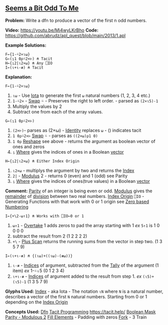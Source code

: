 ## [Seems a Bit Odd To Me](https://problems.tryapl.org/psets/2013.html?goto=P1_Seems_a_Bit_Odd_To_Me)

**Problem:** Write a dfn to produce a vector of the first n odd numbers.

**Video:** https://youtu.be/Mj4wyLKrBho
**Code:** https://github.com/abrudz/apl_quest/blob/main/2013/1.apl

**Example Solutions:**
```APL
F←{1-⍨2×⍳⍵}
G←(⍸1 0⍴⍨2×⊢) ⍝ Tacit
H←{⍸2|⍳2×⍵} ⍝ Any ⎕IO
I←(⍳+⍳-≢) ⍝ Tacit
```

**Explanation:**
```APL
F←{1-⍨2×⍳⍵}
```
1. `⍳⍵` - Use [Iota](https://aplwiki.com/wiki/Index_Generator) to generate the first `⍵` natural numbers (1, 2, 3, 4 etc.)
2.  `1-⍨2×` - [Swap](https://xpqz.github.io/learnapl/manip.html?#selfie-commute-constant)  ⍨ - Preserves the right to left order. - parsed as `(2×⍳5)-1`  
3. Multiply the values by 2
4. Subtract one from each of the array values.

```APL
G←(⍸1 0⍴⍨2×⊢)
```
1.  `(2×⊢)`- parses as (2×⍵) -  [Identity](https://aplwiki.com/wiki/Identity) replaces `⍵` - () indicates tacit
2. `1 0⍴⍨2×⊢` [Swap](https://xpqz.github.io/learnapl/manip.html?#selfie-commute-constant)  ⍨ - parses as `((2×⍵)⍴1 0)` 
3. `1 0⍴` [Reshape](https://aplwiki.com/wiki/Reshape)  see above -  returns the argument as boolean vector of ones and zeros
4. `⍸` [Where](https://aplwiki.com/wiki/Identity)  gives the indices of ones in a Boolean [vector](https://aplwiki.com/wiki/Vector "Vector")

```APL
H←{⍸2|⍳2×⍵} ⍝ Either Index Origin
```

1. `⍳2×⍵` - multiplys the argument by two and returns the [Index](https://aplwiki.com/wiki/Index_Generator) 
2. `2|` -  [Modulus](https://aplwiki.com/wiki/Residue)  2  - returns 0 (even) and 1 (odd) see Parity
3.  `⍸` [Where](https://aplwiki.com/wiki/Identity)  gives the indices of ones(true values) in a Boolean [vector](https://aplwiki.com/wiki/Vector "Vector")

**Comment:**
[Parity](https://mathworld.wolfram.com/Parity.html) of an integer is being even or odd. 
[Modulus](https://aplwiki.com/wiki/Residue) gives the [remainder](https://en.wikipedia.org/wiki/Remainder "wikipedia:Remainder") of [division](https://aplwiki.com/wiki/Divide "Divide") between two real numbers. 
[Index Origin](https://aplwiki.com/wiki/Index_origin)  `⎕IO` - Generating Functions with that work with 0 or 1 origin see [Zero based Numbering](https://en.wikipedia.org/wiki/Zero-based_numbering)

```APL
I←{+\2-⍵↑1} ⍝ Works with ⎕IO←0 or 1
```

1. `⍵↑1` - [Overtake](https://xpqz.github.io/cultivations/Functions4.html?highlight=overtaking#take) 1 adds zeros to pad the array starting with 1 *ex* `5↑1` is 1 0 0 0 0
2. subtract the result from 2 (1 2 2 2 2)
3. `+\` - [Plus Scan](https://mastering.dyalog.com/Operators.html?highlight=scan#scan) returns the running sums from the vector in step two. (1 3 5 7 9)

```APL
I←(⍳+⍳-≢) ⍝ {(⍳⍵)+((⍳⍵)-(≢⍵))}
```

1. `⍳-≢` - [Indices](https://aplwiki.com/wiki/Indices)  of argument, subtracted from the [Tally](https://aplwiki.com/wiki/Tally) of the argument (1 item)  *ex*  1-⍨⍳5 (0 1 2 3 4)
2. `⍳+⍳-≢` -  [Indices](https://aplwiki.com/wiki/Indices)  of argument added to the result from step 1. 
*ex* `(⍳5)+(⍳5)-1` (1 3 5 7 9)

**Glyphs Used:**
[Index](https://aplwiki.com/wiki/Index_Generator) - aka Iota - The notation `⍳N` where `N` is a natural number, describes a vector of the first `N` natural numbers. Starting from 0 or 1 depending on the [Index Origin](https://aplwiki.com/wiki/Index_origin) 

**Concepts Used:**
[Dfn](https://aplwiki.com/wiki/Dfn)
[Tacit Programming](https://aplwiki.com/wiki/Tacit_programming)
https://tacit.help/
[Boolean Mask](https://aplwiki.com/wiki/Boolean)
[Parity - Modulous 2](https://xpqz.github.io/cultivations/Functions2.html#magnitude-residue)
[Fill Elements](https://aplwiki.com/wiki/Fill_element) - Padding with zeros
[Fork](https://aplwiki.com/wiki/Train#3-trains) - 3 Train





